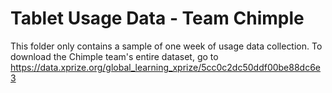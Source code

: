 # Tablet Usage Data - Team Chimple

This folder only contains a sample of one week of usage data collection. To download the Chimple 
team's entire dataset, go to https://data.xprize.org/global_learning_xprize/5cc0c2dc50ddf00be88dc6e3
